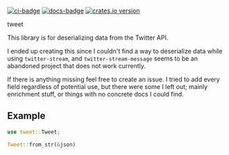 [![ci-badge][]][ci] [![docs-badge][]][docs] [![crates.io version]][crates.io link]

tweet

This library is for deserializing data from the Twitter API.

I ended up creating this since I couldn't find a way to deserialize data while using `twitter-stream`, and `twitter-stream-message` seems to be an abandoned project that does not work currently.

If there is anything missing feel free to create an issue. I tried to add every field regardless of potential use, but there were some I left out; mainly enrichment stuff, or things with no concrete docs I could find.

## Example

```rust
use tweet::Tweet;

Tweet::from_str(&json)
```

[ci]: https://travis-ci.org/Roughsketch/tweet
[ci-badge]: https://img.shields.io/travis/Roughsketch/tweet.svg?style=flat-square
[crates.io link]: https://crates.io/crates/tweet
[crates.io version]: https://img.shields.io/crates/v/tweet.svg?style=flat-square
[docs]: https://docs.rs/tweet
[docs-badge]: https://img.shields.io/badge/docs-online-5023dd.svg?style=flat-square
